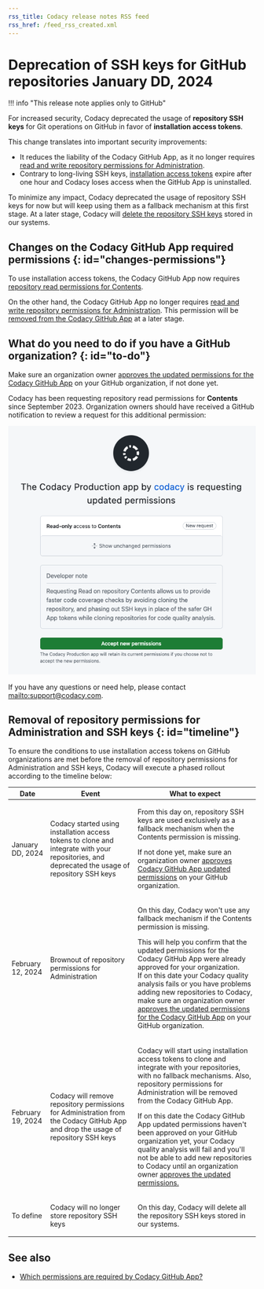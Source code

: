 ```yaml
---
rss_title: Codacy release notes RSS feed
rss_href: /feed_rss_created.xml
---
```


# Deprecation of SSH keys for GitHub repositories January DD, 2024<!--TODO PLUTO-802 Update release date-->

!!! info "This release note applies only to GitHub"

For increased security, Codacy deprecated the usage of **repository SSH keys** for Git operations on GitHub in favor of **installation access tokens**.

This change translates into important security improvements:

-   It reduces the liability of the Codacy GitHub App, as it no longer requires [read and write repository permissions for Administration](https://docs.github.com/en/rest/authentication/permissions-required-for-github-apps?apiVersion=2022-11-28#repository-permissions-for-administration).
-   Contrary to long-living SSH keys, [installation access tokens](https://docs.github.com/en/apps/creating-github-apps/authenticating-with-a-github-app/generating-an-installation-access-token-for-a-github-app#about-installation-access-tokens) expire after one hour and Codacy loses access when the GitHub App is uninstalled.

To minimize any impact, Codacy deprecated the usage of repository SSH keys for now but will keep using them as a fallback mechanism at this first stage. At a later stage, Codacy will [delete the repository SSH keys](#timeline) stored in our systems.

## Changes on the Codacy GitHub App required permissions {: id="changes-permissions"}

To use installation access tokens, the Codacy GitHub App now requires [repository read permissions for Contents](https://docs.github.com/en/rest/authentication/permissions-required-for-github-apps?apiVersion=2022-11-28#repository-permissions-for-contents).

On the other hand, the Codacy GitHub App no longer requires [read and write repository permissions for Administration](https://docs.github.com/en/rest/authentication/permissions-required-for-github-apps?apiVersion=2022-11-28#repository-permissions-for-administration). This permission will be [removed from the Codacy GitHub App](#timeline) at a later stage.

## What do you need to do if you have a GitHub organization? {: id="to-do"}

Make sure an organization owner [approves the updated permissions for the Codacy GitHub App](https://docs.github.com/en/apps/using-github-apps/reviewing-and-modifying-installed-github-apps) on your GitHub organization, if not done yet.

Codacy has been requesting repository read permissions for **Contents** since September 2023. Organization owners should have received a GitHub notification to review a request for this additional permission:

![Codacy GitHub App updated permissions request](../images/2023-12-DD-gh-updated-permissions.png)<!--TODO PLUTO-802 Rename image-->

If you have any questions or need help, please contact <mailto:support@codacy.com>.

## Removal of repository permissions for Administration and SSH keys {: id="timeline"}

To ensure the conditions to use installation access tokens on GitHub organizations are met before the removal of repository permissions for Administration and SSH keys, Codacy will execute a phased rollout according to the timeline below:

<table>
  <thead>
    <th>Date</th>
    <th>Event</th>
    <th>What to expect</th>
  </thead>
  <tbody>
    <tr>
      <td>January DD, 2024</td><!--TODO PLUTO-802 Update release date-->
      <td>Codacy started using installation access tokens to clone and integrate with your repositories, and deprecated the usage of repository SSH keys</td>
      <td>
        <p>From this day on, repository SSH keys are used exclusively as a fallback mechanism when the Contents permission is missing.</p>
        <p>If not done yet, make sure an organization owner <a href="#to-do">approves Codacy GitHub App updated permissions</a> on your GitHub organization.</p>
      </td>
    </tr>
    <tr>
      <td>February 12, 2024</td>
      <td>Brownout of repository permissions for Administration</td>
      <td>
        <p>On this day, Codacy won't use any fallback mechanism if the Contents permission is missing.</p>
        <p>This will help you confirm that the updated permissions for the Codacy GitHub App were already approved for your organization.<br/>If on this date your Codacy quality analysis fails or you have problems adding new repositories to Codacy, make sure an organization owner <a href="#to-do">approves the updated permissions for the Codacy GitHub App</a> on your GitHub organization.</p>
      </td>
    </tr>
    <tr>
      <td>February 19, 2024</td>
      <td>Codacy will remove repository permissions for Administration from the Codacy GitHub App and drop the usage of repository SSH keys</td>
      <td>
        <p>Codacy will start using installation access tokens to clone and integrate with your repositories, with no fallback mechanisms. Also, repository permissions for Administration will be removed from the Codacy GitHub App.</p>
        <p>If on this date the Codacy GitHub App updated permissions haven't been approved on your GitHub organization yet, your Codacy quality analysis will fail and you'll not be able to add new repositories to Codacy until an organization owner <a href="#to-do">approves the updated permissions.</a></p>
      </td>
    </tr>
    <tr>
      <td>To define</td>
      <td>Codacy will no longer store repository SSH keys</td>
      <td>
        <p>On this day, Codacy will delete all the repository SSH keys stored in our systems.</p>
      </td>
    </tr>
  </tbody>
</table>

## See also

-   [Which permissions are required by Codacy GitHub App?](../../getting-started/which-permissions-does-codacy-need-from-my-account.md#github-cloud)
